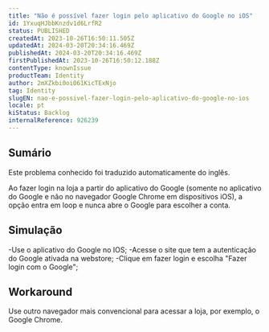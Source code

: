 ```yaml
---
title: "Não é possível fazer login pelo aplicativo do Google no iOS"
id: 1YxuqHJbbKnzdv1d6LrfR2
status: PUBLISHED
createdAt: 2023-10-26T16:50:11.505Z
updatedAt: 2024-03-20T20:34:16.469Z
publishedAt: 2024-03-20T20:34:16.469Z
firstPublishedAt: 2023-10-26T16:50:12.188Z
contentType: knownIssue
productTeam: Identity
author: 2mXZkbi0oi061KicTExNjo
tag: Identity
slugEN: nao-e-possivel-fazer-login-pelo-aplicativo-do-google-no-ios
locale: pt
kiStatus: Backlog
internalReference: 926239
---
```


## Sumário

<div class="alert alert-info">
  <p>Este problema conhecido foi traduzido automaticamente do inglês.</p>
</div>


Ao fazer login na loja a partir do aplicativo do Google (somente no aplicativo do Google e não no navegador Google Chrome em dispositivos iOS), a opção entra em loop e nunca abre o Google para escolher a conta.

## Simulação


-Use o aplicativo do Google no IOS;
-Acesse o site que tem a autenticação do Google ativada na webstore;
-Clique em fazer login e escolha "Fazer login com o Google";



## Workaround


Use outro navegador mais convencional para acessar a loja, por exemplo, o Google Chrome.






